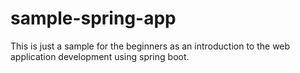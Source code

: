# sample-spring-app
This is just a sample for the beginners as an introduction to the web application development using spring boot.
